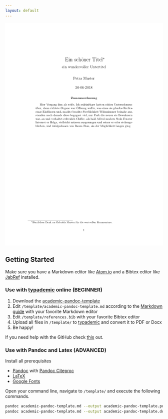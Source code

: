 ```yaml
---
layout: default
---
```


![Preview](assets/images/academic-pandoc-template.png)

## Getting Started

Make sure you have a Markdown editor like [Atom.io](https://atom.io/) and a Bibtex editor like [JabRef](http://www.jabref.org/) installed.

### Use with [typademic](https://typademic.ch) online (BEGINNER)

1. Download the [academic-pandoc-template](https://github.com/maehr/academic-pandoc-template/archive/master.zip)
2. Edit `/template/academic-pandoc-template.md` according to the [Markdown guide](https://maehr.github.io/academic-pandoc-template/markdown.html) with your favorite Markdown editor
3. Edit `/template/references.bib` with your favorite Bibtex editor
3. Upload all files in `/template/` to [typademic](https://typademic.ch) and convert it to PDF or Docx
4. Be happy!

If you need help with the GitHub check [this](./github.html) out.

### Use with Pandoc and Latex (ADVANCED)

Install all prerequisites

- [Pandoc](http://pandoc.org/installing.html) with [Pandoc Citeproc](https://github.com/jgm/pandoc-citeproc)
- [LaTeX](https://www.latex-project.org/get/)
- [Google Fonts](https://github.com/google/fonts)

Open your command line, navigate to `/template/` and execute the following commands.

```bash
pandoc academic-pandoc-template.md --output academic-pandoc-template.pdf --from markdown+ascii_identifiers+tex_math_single_backslash+raw_tex+table_captions+yaml_metadata_block+autolink_bare_uris --pdf-engine xelatex --filter pandoc-citeproc --standalone
pandoc academic-pandoc-template.md --output academic-pandoc-template.docx --from markdown+ascii_identifiers+tex_math_single_backslash+raw_tex+table_captions+yaml_metadata_block+autolink_bare_uris --pdf-engine xelatex --filter pandoc-citeproc --standalone
```
